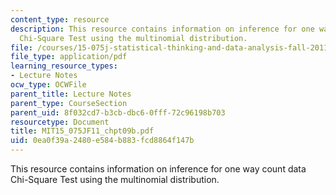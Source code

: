 ```yaml
---
content_type: resource
description: This resource contains information on inference for one way count data
  Chi-Square Test using the multinomial distribution.
file: /courses/15-075j-statistical-thinking-and-data-analysis-fall-2011/0ea0f39a2480e584b883fcd8864f147b_MIT15_075JF11_chpt09b.pdf
file_type: application/pdf
learning_resource_types:
- Lecture Notes
ocw_type: OCWFile
parent_title: Lecture Notes
parent_type: CourseSection
parent_uid: 8f032cd7-b3cb-dbc6-0fff-72c96198b703
resourcetype: Document
title: MIT15_075JF11_chpt09b.pdf
uid: 0ea0f39a-2480-e584-b883-fcd8864f147b
---
```

This resource contains information on inference for one way count data Chi-Square Test using the multinomial distribution.

